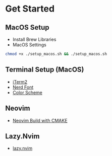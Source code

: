 # Get Started

## MacOS Setup

-   Install Brew Libraries
-   MacOS Settings

```bash
chmod +x ./setup_macos.sh && ./setup_macos.sh
```

## Terminal Setup (MacOS)

-   [iTerm2](https://iterm2.com/)
-   [Nerd Font](https://www.nerdfonts.com/font-downloads)
-   [Color Scheme](https://github.com/catppuccin/iterm)

## Neovim

-   [Neovim Build with CMAKE](https://github.com/neovim/neovim/wiki/Building-Neovim/f0a248bbbf7c387e173f3456e624b53e9f7d6f1d#build-prerequisites)

## Lazy.Nvim

-   [lazy.nvim](https://lazy.folke.io/)

